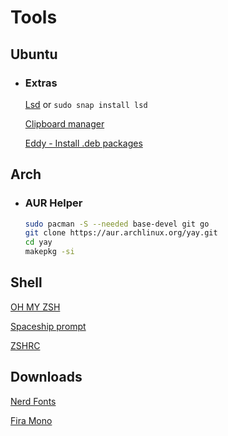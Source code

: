 # Tools

## Ubuntu
* ### Extras
    
    [Lsd](https://github.com/Peltoche/lsd) or ```sudo snap install lsd```
    
    [Clipboard manager](https://github.com/CristianHenzel/ClipIt)
    
    [Eddy - Install .deb packages](https://diolinux.com.br/sistemas-operacionais/como-instalar-e-utilizar-o-eddy-no-ubuntu.html)

## Arch

* ### AUR Helper
    ```sh
    sudo pacman -S --needed base-devel git go
    git clone https://aur.archlinux.org/yay.git
    cd yay
    makepkg -si
    ```
    

## Shell
[OH MY ZSH](https://ohmyz.sh/)

[Spaceship prompt](https://github.com/spaceship-prompt/spaceship-prompt)

[ZSHRC](https://gist.github.com/micaelviana)

## Downloads
[Nerd Fonts](https://github.com/ryanoasis/nerd-fonts/releases/)

[Fira Mono](https://fonts.google.com/specimen/Fira+Mono)
